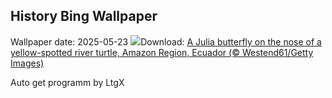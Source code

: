 ## History Bing Wallpaper
Wallpaper date: 2025-05-23
![](https://www.bing.com/th?id=OHR.ButterflyTurtle_EN-GB1506456980_UHD.jpg&w=1000)Download: [A Julia butterfly on the nose of a yellow-spotted river turtle, Amazon Region, Ecuador (© Westend61/Getty Images)](https://www.bing.com/th?id=OHR.ButterflyTurtle_EN-GB1506456980_UHD.jpg)

Auto get programm by LtgX
